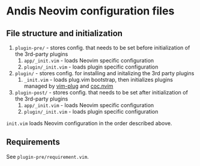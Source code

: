 # Andis Neovim configuration files

## File structure and initialization

1. `plugin-pre/` - stores config. that needs to be set before initialization of the 3rd-party plugins
   1. `app/_init.vim` - loads Neovim specific configuration
   1. `plugin/_init.vim` - loads plugin specific configuration
1. `plugin/` - stores config. for installing and initalizing the 3rd party plugins
   1. `_init.vim` - loads plug.vim bootstrap, then initializes plugins managed by [vim-plug](https://github.com/junegunn/vim-plug) and [coc.nvim](https://github.com/neoclide/coc.nvim)
1. `plugin-post/` - stores config. that needs to be set after initialization of the 3rd-party plugins
   1. `app/_init.vim` - loads Neovim specific configuration
   1. `plugin/_init.vim` - loads plugin specific configuration

`init.vim` loads Neovim configuration in the order described above.

## Requirements

See `plugin-pre/requirement.vim`.
